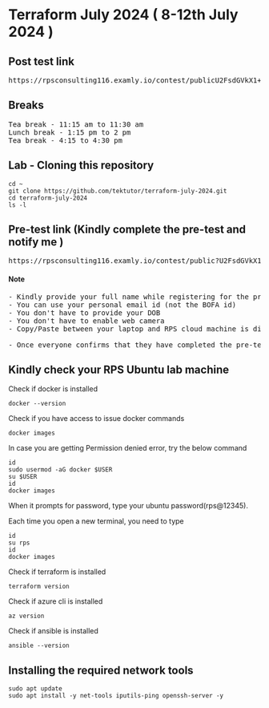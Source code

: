 # Terraform July 2024 ( 8-12th July 2024 )

## Post test link

<pre>
https://rpsconsulting116.examly.io/contest/publicU2FsdGVkX1+fIQZxVWydvQ69DPtWb0bQ2LWqdTRGiSKTnMcPqJuTrP0IZiUFHDxRHyYL0bZfUaFoVGsukL9EBw== 
</pre>  

## Breaks
<pre>
Tea break - 11:15 am to 11:30 am
Lunch break - 1:15 pm to 2 pm
Tea break - 4:15 to 4:30 pm
</pre>  

## Lab - Cloning this repository
```
cd ~
git clone https://github.com/tektutor/terraform-july-2024.git
cd terraform-july-2024
ls -l
```


## Pre-test link (Kindly complete the pre-test and notify me )
<pre>
https://rpsconsulting116.examly.io/contest/public?U2FsdGVkX1+YJUekbu5BsepK1Ux5kjDo6BiIOKP6CGP6GKxonp3/V4JJ/TdrlPuIM+jTSTaECH4F/yTGKBM78A==  
</pre>

#### Note
<pre>
- Kindly provide your full name while registering for the pre-test
- You can use your personal email id (not the BOFA id)
- You don't have to provide your DOB
- You don't have to enable web camera
- Copy/Paste between your laptop and RPS cloud machine is disabled as per your Bank Policy

- Once everyone confirms that they have completed the pre-test, we can start the training
</pre>


## Kindly check your RPS Ubuntu lab machine 

Check if docker is installed
```
docker --version
```

Check if you have access to issue docker commands
```
docker images
```

In case you are getting Permission denied error, try the below command
```
id
sudo usermod -aG docker $USER
su $USER
id
docker images
```
When it prompts for password, type your ubuntu password(rps@12345).

Each time you open a new terminal, you need to type
```
id
su rps
id
docker images
```

Check if terraform is installed
```
terraform version
```

Check if azure cli is installed
```
az version
```

Check if ansible is installed
```
ansible --version
```

## Installing the required network tools
```
sudo apt update
sudo apt install -y net-tools iputils-ping openssh-server -y
```

